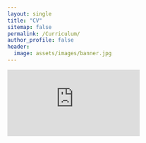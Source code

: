 ```yaml
---
layout: single
title: "CV"
sitemap: false
permalink: /Curriculum/
author_profile: false
header:
  image: assets/images/banner.jpg
---
```


<embed src="https://belovanna.github.io/assets/download/cv_HB.pdf" type="application/pdf" />
